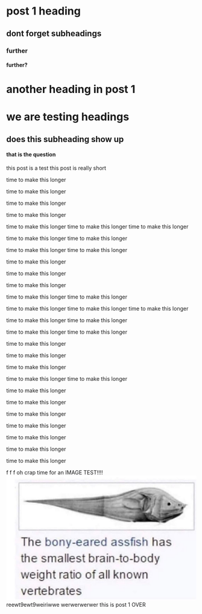 # post 1 heading
## dont forget subheadings
### further
#### further?
# another heading in post 1
# we are testing headings
## does this subheading show up
#### that is the question
this post is a test
this post is really short



time to make this longer

time to make this longer

time to make this longer

time to make this longer

time to make this longer
time to make this longer
time to make this longer

time to make this longer
time to make this longer


time to make this longer
time to make this longer

time to make this longer

time to make this longer

time to make this longer

time to make this longer
time to make this longer

time to make this longer
time to make this longer
time to make this longer

time to make this longer
time to make this longer

time to make this longer
time to make this longer

time to make this longer

time to make this longer

time to make this longer

time to make this longer
time to make this longer

time to make this longer

time to make this longer

time to make this longer

time to make this longer

time to make this longer

time to make this longer

time to make this longer

f
f
f
oh crap time for an IMAGE TEST!!!!
![pic of the stupidiest idiot fish ever](/whims/image_bank/766rvhnp7rf21.png)
reewt9ewt9weiriwwe
werwerwerwer
this is post 1 OVER